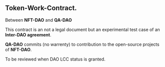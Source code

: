 ## Token-Work-Contract.

Between **NFT-DAO** and **QA-DAO**

This contract is an not a legal document but an experimental test case of an **Inter-DAO agreement**.

**QA-DAO** commits (no warrenty) to contribution to the open-source projects of **NFT-DAO**.

To be reviewed when DAO LCC status is granted.
